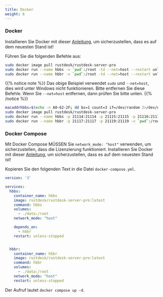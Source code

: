 ```yaml
---
title: Docker
weight: 6
---
```


### Docker

Installieren Sie Docker mit dieser [Anleitung](https://docs.docker.com/engine/install), um sicherzustellen, dass es auf dem neuesten Stand ist!

Führen Sie die folgenden Befehle aus:

```sh
sudo docker image pull rustdesk/rustdesk-server-pro
sudo docker run --name hbbs -v `pwd`:/root -td --net=host --restart unless-stopped rustdesk/rustdesk-server-pro hbbs
sudo docker run --name hbbr -v `pwd`:/root -td --net=host --restart unless-stopped rustdesk/rustdesk-server-pro hbbr
```

{{% notice note %}}
Das obige Beispiel verwendet `sudo` und `--net=host`, dies wird unter Windows nicht funktionieren. Bitte entfernen Sie diese Befehle. Wenn Sie `--net=host` entfernen, dann prüfen Sie bitte unten.
{{% /notice %}}

```sh
macaddrhbbs=$(echo -n A0-62-2F; dd bs=1 count=3 if=/dev/random 2>/dev/null |hexdump -v -e '/1 "-%02X"')
sudo docker image pull rustdesk/rustdesk-server-pro
sudo docker run --name hbbs -p 21114:21114 -p 21115:21115 -p 21116:21116 -p 21116:21116/udp -p 21118:21118 -v `pwd`:/root -td --mac-address="$macaddrhbbs" --restart unless-stopped rustdesk/rustdesk-server-pro hbbs
sudo docker run --name hbbr -p 21117:21117 -p 21119:21119 -v `pwd`:/root -td --restart unless-stopped rustdesk/rustdesk-server-pro hbbr
```

### Docker Compose

Mit Docker Compose MÜSSEN Sie `network_mode: "host"` verwenden, um sicherzustellen, dass die Lizenzierung funktioniert. Installieren Sie Docker mit dieser [Anleitung](https://docs.docker.com/engine/install), um sicherzustellen, dass es auf dem neuesten Stand ist!

Kopieren Sie den folgenden Text in die Datei `docker-compose.yml`.

```yaml
version: '3'

services:
  hbbs:
    container_name: hbbs
    image: rustdesk/rustdesk-server-pro:latest
    command: hbbs
    volumes:
      - ./data:/root
    network_mode: "host"

    depends_on:
      - hbbr
    restart: unless-stopped


  hbbr:
    container_name: hbbr
    image: rustdesk/rustdesk-server-pro:latest
    command: hbbr
    volumes:
      - ./data:/root
    network_mode: "host"
    restart: unless-stopped
```

Der Aufruf lautet `docker compose up -d`.
